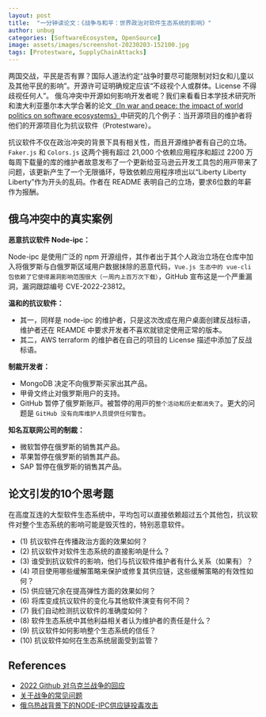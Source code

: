 ```yaml
---
layout: post
title:  "一分钟读论文：《战争与和平：世界政治对软件生态系统的影响》"
author: unbug
categories: [SoftwareEcosystem, OpenSource]
image: assets/images/screenshot-20230203-152100.jpg
tags: [Protestware, SupplyChainAttacks]
---
```

两国交战，平民是否有罪？国际人道法约定“战争时要尽可能限制对妇女和儿童以及其他平民的影响”。开源许可证明确规定应该“不歧视个⼈或群体。License 不得歧视任何⼈”。 俄乌冲突中开源如何影响开发者呢？我们来看看⽇本学技术研究所和澳大利亚墨尔本大学合著的论文[《In war and peace: the impact of world politics on software ecosystems》][paper1-url]中研究的几个例子：当开源项目的维护者将他们的开源项目化为抗议软件（Protestware）。

抗议软件不仅在政治冲突的背景下具有相关性，⽽且开源维护者有自己的⽴场。`Faker.js` 和 `Colors.js` 这两个拥有超过 21,000 个依赖应⽤程序和超过 2200 万每周下载量的库的维护者故意发布了⼀个更新给亚⻢逊云开发⼯具包的⽤⼾带来了问题，该更新产⽣了⼀个⽆限循环，导致依赖应⽤程序喷出以“Liberty Liberty Liberty”作为开头的乱码。作者在 README 表明自己的立场，要求6位数的年薪作为报酬。

## 俄乌冲突中的真实案例
**恶意抗议软件 Node-ipc：**

Node-ipc 是使用广泛的 npm 开源组件，其作者出于其个人政治立场在仓库中加入将俄罗斯与白俄罗斯区域用户数据抹除的恶意代码，`Vue.js 生态中的 vue-cli 包依赖了它使得漏洞影响范围很大（一周内上百万次下载）`，GitHub 宣布这是一个严重漏洞，漏洞跟踪编号 CVE-2022-23812。

**温和的抗议软件：**
- 其一，同样是 node-ipc 的维护者，只是这次改成在用户桌面创建反战标语，维护者还在 REAMDE 中要求开发者不喜欢就锁定使用正常的版本。
- 其二，AWS terraform 的维护者在自己的项目的 License 描述中添加了反战标语。

**制裁开发者：**
- MongoDB 决定不向俄罗斯买家出其产品。
- 甲骨文终止对俄罗斯用户的支持。
- GitHub 暂停了俄罗斯账⼾。被暂停的⽤⼾的`整个活动和历史都消失了`。更⼤的问题是 `GitHub 没有向库维护⼈员提供任何警告`。

**知名互联网公司的制裁：**
- 微软暂停在俄罗斯的销售其产品。 
- 苹果暂停在俄罗斯的销售其产品。 
- SAP 暂停在俄罗斯的销售其产品。 


## 论文引发的10个思考题
在高度互连的大型软件生态系统中，平均包可以直接依赖超过五个其他包，抗议软件对整个生态系统的影响可能是毁灭性的，特别恶意软件。
- (1) 抗议软件在传播政治⽅⾯的效果如何？
- (2) 抗议软件对软件生态系统的直接影响是什么？
- (3) 谁受到抗议软件的影响，他们与抗议软件维护者有什么关系（如果有）？
- (4) 项目使用哪些缓解策略来保护或修复其供应链，这些缓解策略的有效性如何？
- (5) 供应链冗余在提高弹性方面的效果如何？
- (6) 将库变成抗议软件的变化与其他软件演变有何不同？
- (7) 我们自动检测抗议软件的准确度如何？
- (8) 软件生态系统中其他利益相关者认为维护者的责任是什么？
- (9) 抗议软件如何影响整个生态系统的信任？
- (10) 抗议软件如何在生态系统层面受到监管？

## References
- [2022 Github 对乌克兰战争的回应][links-1]
- [关于战争的常见问题][links-2]
- [俄乌热战背景下的NODE-IPC供应链投毒攻击][links-3]


[paper1-url]: https://www.semanticscholar.org/reader/19d4db23117ccedc3d7fb7b245e2fe0ee9de86c8
[links-1]: https://github.blog/2022-03-02-our-response-to-the-war-in-ukraine/
[links-2]: https://www.icrc.org/zh/document/ihl-rules-of-war-faq-geneva-conventions
[links-3]: http://blog.nsfocus.net/node-ipc-npm/